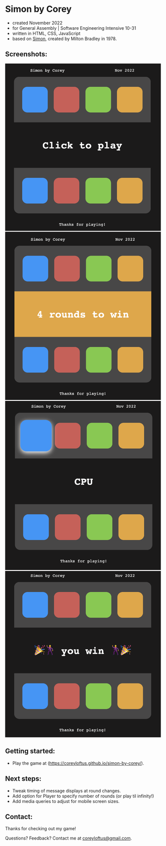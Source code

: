 # Simon by Corey

- created November 2022
- for General Assembly | Software Engineering Intensive 10-31
- written in HTML, CSS, JavaScript
- based on [Simon](<https://en.wikipedia.org/wiki/Simon_(game)>), created by Milton Bradley in 1978.

## Screenshots:

![Simon screenshot 1](simon-1.png)
![Simon screenshot 2](simon-2.png)
![Simon screenshot 3](simon-3.png)
![Simon screenshot 4](simon-4.png)

## Getting started:

- Play the game at (https://coreyloftus.github.io/simon-by-corey/).

## Next steps:

- Tweak timing of message displays at round changes.
- Add option for Player to specify number of rounds (or play til infinity!)
- Add media queries to adjust for mobile screen sizes.

## Contact:

Thanks for checking out my game!

Questions? Feedback? Contact me at coreyloftus@gmail.com.
